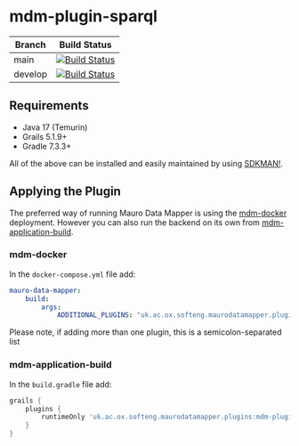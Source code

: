 # mdm-plugin-sparql

| Branch | Build Status |
| ------ | ------------ |
| main | [![Build Status](https://jenkins.cs.ox.ac.uk/buildStatus/icon?job=Mauro+Data+Mapper+Plugins%2Fmdm-plugin-sparql%2Fmain)](https://jenkins.cs.ox.ac.uk/blue/organizations/jenkins/Mauro%20Data%20Mapper%20Plugins%2Fmdm-plugin-sparql/branches) |
| develop | [![Build Status](https://jenkins.cs.ox.ac.uk/buildStatus/icon?job=Mauro+Data+Mapper+Plugins%2Fmdm-plugin-sparql%2Fdevelop)](https://jenkins.cs.ox.ac.uk/blue/organizations/jenkins/Mauro%20Data%20Mapper%20Plugins%2Fmdm-plugin-sparql/branches) |

## Requirements

* Java 17 (Temurin)
* Grails 5.1.9+
* Gradle 7.3.3+

All of the above can be installed and easily maintained by using [SDKMAN!](https://sdkman.io/install).

## Applying the Plugin

The preferred way of running Mauro Data Mapper is using the [mdm-docker](https://github.com/MauroDataMapper/mdm-docker) deployment. However you can
also run the backend on its own from [mdm-application-build](https://github.com/MauroDataMapper/mdm-application-build).

### mdm-docker

In the `docker-compose.yml` file add:

```yml
mauro-data-mapper:
    build:
        args:
            ADDITIONAL_PLUGINS: "uk.ac.ox.softeng.maurodatamapper.plugins:mdm-plugin-sparql:2.2.0"
```

Please note, if adding more than one plugin, this is a semicolon-separated list

### mdm-application-build

In the `build.gradle` file add:

```groovy
grails {
    plugins {
        runtimeOnly 'uk.ac.ox.softeng.maurodatamapper.plugins:mdm-plugin-sparql:2.2.0'
    }
}
```
